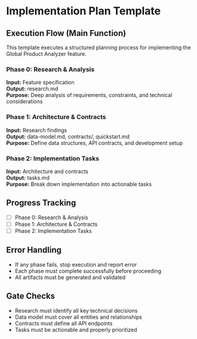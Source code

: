 # Implementation Plan Template

## Execution Flow (Main Function)

This template executes a structured planning process for implementing the Global Product Analyzer feature.

### Phase 0: Research & Analysis
**Input:** Feature specification  
**Output:** research.md  
**Purpose:** Deep analysis of requirements, constraints, and technical considerations

### Phase 1: Architecture & Contracts  
**Input:** Research findings  
**Output:** data-model.md, contracts/, quickstart.md  
**Purpose:** Define data structures, API contracts, and development setup

### Phase 2: Implementation Tasks
**Input:** Architecture and contracts  
**Output:** tasks.md  
**Purpose:** Break down implementation into actionable tasks

## Progress Tracking
- [ ] Phase 0: Research & Analysis
- [ ] Phase 1: Architecture & Contracts  
- [ ] Phase 2: Implementation Tasks

## Error Handling
- If any phase fails, stop execution and report error
- Each phase must complete successfully before proceeding
- All artifacts must be generated and validated

## Gate Checks
- Research must identify all key technical decisions
- Data model must cover all entities and relationships
- Contracts must define all API endpoints
- Tasks must be actionable and properly prioritized